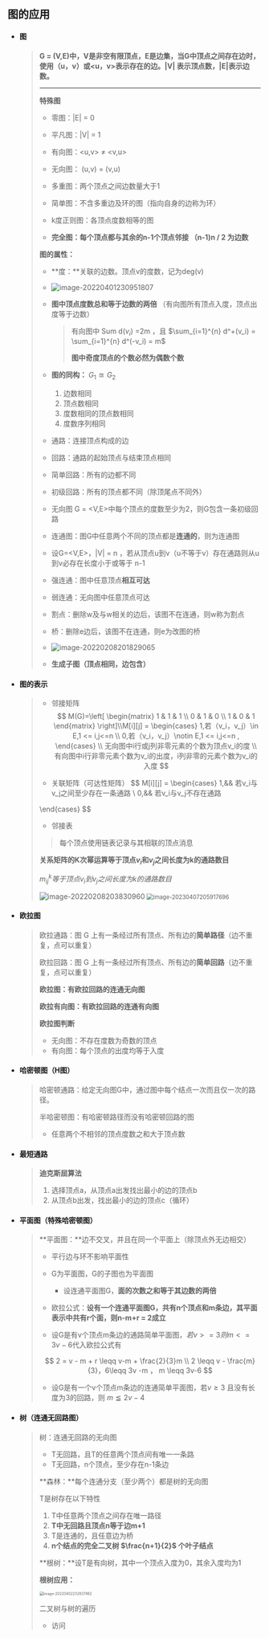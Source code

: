 ## 图的应用

- #### **图**

  > **G = (V,E)中，V是非空有限顶点，E是边集，当G中顶点之间存在边时，使用（u，v）或<u，v>表示存在的边。|V| 表示顶点数，|E|表示边数。**
  >
  > ---
  >
  > **特殊图**
  >
  > - 零图：|E| = 0
  >
  > - 平凡图：|V| = 1
  >
  > - 有向图：<u,v> $\neq$ <v,u> 
  >
  > - 无向图： (u,v)  = (v,u)
  > - 多重图：两个顶点之间边数量大于1
  > - 简单图：不含多重边及环的图（指向自身的边称为环）
  > - k度正则图：各顶点度数相等的图
  > - **完全图：每个顶点都与其余的n-1个顶点邻接 （n-1)n / 2 为边数**
  >
  > 
  >
  > **图的属性：**
  >
  > - **度：**关联的边数。顶点v的度数，记为deg(v)
  >
  > - ![image-20220401230951807](image-20220401230951807.png)  
  >
  > - **图中顶点度数总和等于边数的两倍** （有向图所有顶点入度，顶点出度等于边数）
  >
  >   > 有向图中 Sum d($v_i$) =2m ，且 $\sum_{i=1}^{n} d^+(v_i) = \sum_{i=1}^{n} d^(-v_i) = m$
  >   >
  >   > **图中奇度顶点的个数必然为偶数个数**
  >
  > - **图的同构：** $G_1 \approxeq G_2$
  >
  >   1. 边数相同
  >   2. 顶点数相同
  >   3. 度数相同的顶点数相同
  >   4. 度数序列相同
  >
  > 
  >
  > - 通路：连接顶点构成的边
  > - 回路：通路的起始顶点与结束顶点相同 
  > - 简单回路：所有的边都不同
  > - 初级回路：所有的顶点都不同（除顶尾点不同外）
  > - 无向图 G = <V,E>中每个顶点的度数至少为2，则G包含一条初级回路
  > - 连通图：图G中任意两个不同的顶点都是**连通的**，则为连通图
  > - 设G=<V,E>，|V| = n ，若从顶点u到v（u不等于v）存在通路则从u到v必存在长度小于或等于 n-1
  > - 强连通：图中任意顶点**相互可达**
  > - 弱连通：无向图中任意顶点可达
  > - 割点：删除w及与w相关的边后，该图不在连通，则w称为割点
  > - 桥：删除e边后，该图不在连通，则e为改图的桥
  > - ![image-20220208201829065](image-20220208201829065.png) 
  > - **生成子图（顶点相同，边包含）**
  >

- #### 图的表示 
  
  >- 邻接矩阵
  >$$
  >M(G)=\left[
  > 	\begin{matrix}
  > 		1 & 1 & 1 \\
  > 		0 & 1 & 0 \\
  > 		1 & 0 & 1
  > 	\end{matrix}
  > \right]\\M[i][j] = 
  > \begin{cases}
  > 1,若（v_i，v_j）\in E,1 <= i,j<=n \\
  > 0,若（v_i，v_j）\notin E,1 <= i,j<=n ,
  > \end{cases} \\
  > 无向图中i行或j列非零元素的个数为顶点v_i的度 \\
  > 有向图中i行非零元素个数为v_i的出度，i列非零的元素个数为v_i的入度
  >$$
  >
  >- 关联矩阵（可达性矩阵）
  >$$
  >M[i][j] = 
  > \begin{cases}
  > 1,&& 若v_i与v_j之间至少存在一条通路 \\
  >0,&& 若v_i与v_j不存在通路
  >
  > \end{cases}
  >$$
  >
  >- 邻接表
  >
  >  > 每个顶点使用链表记录与其相联的顶点消息
  >
  >
  >
  >**关系矩阵的K次幂运算等于顶点$v_i$和$v_j$之间长度为k的通路数目**
  >
  >$m_{ij}^k 等于顶点v_i到v_j之间长度为k的通路数目$
  >
  >![image-20220208203830960](image-20220208203830960.png) <img src="image-20230407205917696.png" alt="image-20230407205917696" style="zoom: 80%;" />  
  >
  >
  >
  > 
  
- #### **欧拉图**

  > 欧拉通路：图 G 上有一条经过所有顶点、所有边的**简单路径**（边不重复，点可以重复）
  >
  > 欧拉回路：图 G 上有一条经过所有顶点、所有边的**简单回路**（边不重复，点可以重复）
  >
  > **欧拉图：**有欧拉回路的连通**无向图**
  >
  > **欧拉有向图：**有欧拉回路的连通**有向图**
  >
  > **欧拉图判断**
  >
  > - 无向图：不存在度数为奇数的顶点
  > - 有向图：每个顶点的出度均等于入度
  
- #### **哈密顿图**（H图）
  
  >哈密顿通路：给定无向图G中，通过图中每个结点一次而且仅一次的路径。
  >
  >半哈密顿图：有哈密顿路径而没有哈密顿回路的图
  >
  >- 任意两个不相邻的顶点度数之和大于顶点数
  
- #### **最短通路**
  
  > **迪克斯屈算法**
  >
  > 1. 选择顶点a，从顶点a出发找出最小的边的顶点b
  > 2. 从顶点b出发，找出最小的边的顶点c（循环）
  
- #### **平面图（特殊哈密顿图）**
  
  > **平面图：**边不交叉，并且在同一个平面上（除顶点外无边相交）
  >
  > - 平行边与环不影响平面性
  >
  > - G为平面图，G的子图也为平面图
  >
  >   - 设连通平面图G，**面的次数之和等于其边数的两倍**
  >
  > - 欧拉公式：**设有一个连通平面图G，共有n个顶点和m条边，其平面表示中共有r个面，则n-m+r = 2成立**
  >
  > - 设G是有v个顶点m条边的通路简单平面图，$若v >= 3 则 m <=3v-6$代入欧拉公式有
  >
  > $$
  >  2 = v - m + r \leqq v-m + \frac{2}{3}m \\
  >   2 \leqq v - \frac{m}{3}，6\leqq 3v -m ， m \leqq 3v-6
  > $$
  > 
  > 
  >- 设G是有一个v个顶点m条边的连通简单平面图，若$v \geq 3$ 且没有长度为3的回路，则 $m \leqq 2v - 4$
  >
  
- #### **树（连通无回路图）**
  
  > 树：连通无回路的无向图
  >
  > - T无回路，且T的任意两个顶点间有唯一一条路
  > - T无回路，n个顶点，至少存在n-1条边
  >
  > **森林：**每个连通分支（至少两个）都是树的无向图
  >
  > T是树存在以下特性
  >
  > 1. T中任意两个顶点之间存在唯一路径
  > 2. **T中无回路且顶点n等于边m+1**
  > 3. T是连通的，且任意边为桥
  > 4. **n个结点的完全二叉树 $\frac{n+1}{2}$ 个叶子结点**
  >
  > **根树：**设T是有向树，其中一个顶点入度为0，其余入度均为1
  >
  > **根树应用：**
  >
  > <img src="image-20220402232837862.png" alt="image-20220402232837862" style="zoom:50%;" /> 
  >
  >  二叉树与树的遍历
  >
  > - 访问
  
  
  
    









